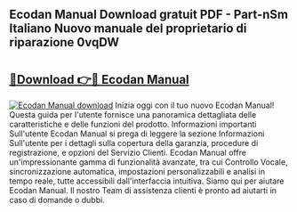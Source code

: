 ## Ecodan Manual Download gratuit PDF - Part-nSm Italiano Nuovo manuale del proprietario di riparazione 0vqDW

# <h2><a href="http://df9ubw7.blite.top/?on=Ecodan+Manual">🔗Download 👉🔴 Ecodan Manual</a></h2>

[![Ecodan Manual download](https://i.imgur.com/lujVjoI.png)](http://df9ubw7.blite.top/?on=Ecodan+Manual)
Inizia oggi con il tuo nuovo Ecodan Manual! Questa guida per l'utente fornisce una panoramica dettagliata delle caratteristiche e delle funzioni del prodotto. Informazioni importanti Sull'utente Ecodan Manual si prega di leggere la sezione Informazioni Sull'utente per i dettagli sulla copertura della garanzia, procedure di registrazione, e opzioni del Servizio Clienti. Ecodan Manual offre un'impressionante gamma di funzionalità avanzate, tra cui Controllo Vocale, sincronizzazione automatica, impostazioni personalizzabili e analisi in tempo reale, tutte accessibili dall'interfaccia intuitiva. Siamo qui per aiutare Ecodan Manual. Il nostro Team di assistenza clienti è pronto ad aiutarti in caso di domande o dubbi.
